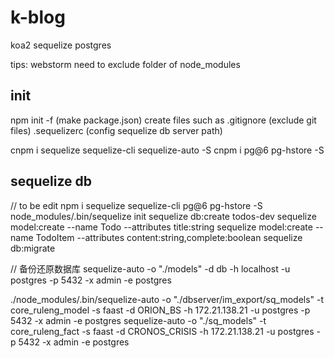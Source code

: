 # k-blog
koa2 sequelize postgres 

tips: webstorm need to exclude folder of node_modules

## init
npm init -f  (make package.json)
create files such as
.gitignore (exclude git files)
.sequelizerc (config sequelize db server path)


cnpm i sequelize sequelize-cli sequelize-auto -S
cnpm i pg@6 pg-hstore -S

## sequelize db





// to be edit
npm i sequelize sequelize-cli  pg@6 pg-hstore -S
node_modules/.bin/sequelize init
sequelize db:create todos-dev
sequelize model:create --name Todo --attributes title:string
sequelize model:create --name TodoItem --attributes content:string,complete:boolean
sequelize db:migrate


// 备份还原数据库
sequelize-auto -o "./models" -d db -h localhost -u postgres -p 5432 -x admin -e postgres


./node_modules/.bin/sequelize-auto -o "./dbserver/im_export/sq_models" -t core_ruleng_model -s faast -d ORION_BS -h 172.21.138.21 -u postgres -p 5432 -x admin -e postgres
sequelize-auto -o "./sq_models" -t core_ruleng_fact -s faast -d CRONOS_CRISIS -h 172.21.138.21 -u postgres -p 5432 -x admin -e postgres



